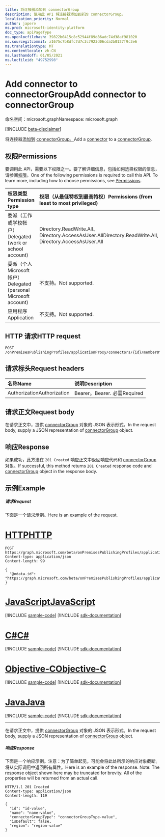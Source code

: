 ```yaml
---
title: 将连接器添加到 connectorGroup
description: 使用此 API 将连接器添加到新的 connectorGroup。
localization_priority: Normal
author: japere
ms.prod: microsoft-identity-platform
doc_type: apiPageType
ms.openlocfilehash: 39822b0415c8c52944f89d86adc74d38af981020
ms.sourcegitcommit: a1675c7b8dfc7d7c3c7923d06cda2b0127f9c3e6
ms.translationtype: MT
ms.contentlocale: zh-CN
ms.lasthandoff: 01/05/2021
ms.locfileid: "49752998"
---
```

# <a name="add-connector-to-connectorgroup"></a><span data-ttu-id="2769b-103">Add connector to connectorGroup</span><span class="sxs-lookup"><span data-stu-id="2769b-103">Add connector to connectorGroup</span></span>

<span data-ttu-id="2769b-104">命名空间：microsoft.graph</span><span class="sxs-lookup"><span data-stu-id="2769b-104">Namespace: microsoft.graph</span></span>

[!INCLUDE [beta-disclaimer](../../includes/beta-disclaimer.md)]

<span data-ttu-id="2769b-105">将连接器[添加到](../resources/connector.md) [connectorGroup。](../resources/connectorgroup.md)</span><span class="sxs-lookup"><span data-stu-id="2769b-105">Add a [connector](../resources/connector.md)  to a [connectorGroup](../resources/connectorgroup.md).</span></span>
## <a name="permissions"></a><span data-ttu-id="2769b-106">权限</span><span class="sxs-lookup"><span data-stu-id="2769b-106">Permissions</span></span>
<span data-ttu-id="2769b-p101">要调用此 API，需要以下权限之一。要了解详细信息，包括如何选择权限的信息，请参阅[权限](/graph/permissions-reference)。</span><span class="sxs-lookup"><span data-stu-id="2769b-p101">One of the following permissions is required to call this API. To learn more, including how to choose permissions, see [Permissions](/graph/permissions-reference).</span></span>

|<span data-ttu-id="2769b-109">权限类型</span><span class="sxs-lookup"><span data-stu-id="2769b-109">Permission type</span></span>      | <span data-ttu-id="2769b-110">权限（从最低特权到最高特权）</span><span class="sxs-lookup"><span data-stu-id="2769b-110">Permissions (from least to most privileged)</span></span>              |
|:--------------------|:---------------------------------------------------------|
|<span data-ttu-id="2769b-111">委派（工作或学校帐户）</span><span class="sxs-lookup"><span data-stu-id="2769b-111">Delegated (work or school account)</span></span> | <span data-ttu-id="2769b-112">Directory.ReadWrite.All、Directory.AccessAsUser.All</span><span class="sxs-lookup"><span data-stu-id="2769b-112">Directory.ReadWrite.All, Directory.AccessAsUser.All</span></span>    |
|<span data-ttu-id="2769b-113">委派（个人 Microsoft 帐户）</span><span class="sxs-lookup"><span data-stu-id="2769b-113">Delegated (personal Microsoft account)</span></span> | <span data-ttu-id="2769b-114">不支持。</span><span class="sxs-lookup"><span data-stu-id="2769b-114">Not supported.</span></span>    |
|<span data-ttu-id="2769b-115">应用程序</span><span class="sxs-lookup"><span data-stu-id="2769b-115">Application</span></span> | <span data-ttu-id="2769b-116">不支持。</span><span class="sxs-lookup"><span data-stu-id="2769b-116">Not supported.</span></span>  |

## <a name="http-request"></a><span data-ttu-id="2769b-117">HTTP 请求</span><span class="sxs-lookup"><span data-stu-id="2769b-117">HTTP request</span></span>
<!-- { "blockType": "ignored" } -->
```http
POST /onPremisesPublishingProfiles/applicationProxy/connectors/{id}/memberOf/$ref

```
## <a name="request-headers"></a><span data-ttu-id="2769b-118">请求标头</span><span class="sxs-lookup"><span data-stu-id="2769b-118">Request headers</span></span>
| <span data-ttu-id="2769b-119">名称</span><span class="sxs-lookup"><span data-stu-id="2769b-119">Name</span></span>       | <span data-ttu-id="2769b-120">说明</span><span class="sxs-lookup"><span data-stu-id="2769b-120">Description</span></span>|
|:---------------|:----------|
| <span data-ttu-id="2769b-121">Authorization</span><span class="sxs-lookup"><span data-stu-id="2769b-121">Authorization</span></span>  | <span data-ttu-id="2769b-122">Bearer。</span><span class="sxs-lookup"><span data-stu-id="2769b-122">Bearer.</span></span> <span data-ttu-id="2769b-123">必需</span><span class="sxs-lookup"><span data-stu-id="2769b-123">Required</span></span>|

## <a name="request-body"></a><span data-ttu-id="2769b-124">请求正文</span><span class="sxs-lookup"><span data-stu-id="2769b-124">Request body</span></span>
<span data-ttu-id="2769b-125">在请求正文中，提供 [connectorGroup](../resources/connectorgroup.md) 对象的 JSON 表示形式。</span><span class="sxs-lookup"><span data-stu-id="2769b-125">In the request body, supply a JSON representation of [connectorGroup](../resources/connectorgroup.md) object.</span></span>

## <a name="response"></a><span data-ttu-id="2769b-126">响应</span><span class="sxs-lookup"><span data-stu-id="2769b-126">Response</span></span>

<span data-ttu-id="2769b-127">如果成功，此方法在 `201 Created` 响应正文中返回响应代码和 [connectorGroup](../resources/connectorgroup.md) 对象。</span><span class="sxs-lookup"><span data-stu-id="2769b-127">If successful, this method returns `201 Created` response code and [connectorGroup](../resources/connectorgroup.md) object in the response body.</span></span>

## <a name="example"></a><span data-ttu-id="2769b-128">示例</span><span class="sxs-lookup"><span data-stu-id="2769b-128">Example</span></span>
##### <a name="request"></a><span data-ttu-id="2769b-129">请求</span><span class="sxs-lookup"><span data-stu-id="2769b-129">Request</span></span>
<span data-ttu-id="2769b-130">下面是一个请求示例。</span><span class="sxs-lookup"><span data-stu-id="2769b-130">Here is an example of the request.</span></span>

# <a name="http"></a>[<span data-ttu-id="2769b-131">HTTP</span><span class="sxs-lookup"><span data-stu-id="2769b-131">HTTP</span></span>](#tab/http)
<!-- {
  "blockType": "request",
  "name": "create_connectorgroup_from_connector"
}-->
```http
POST https://graph.microsoft.com/beta/onPremisesPublishingProfiles/applicationProxy/connectors/{id}/memberOf/$ref
Content-type: application/json
Content-length: 99

{
  "@odata.id": "https://graph.microsoft.com/beta/onPremisesPublishingProfiles/applicationProxy/connectorGroups/{id}"
}
```
# <a name="javascript"></a>[<span data-ttu-id="2769b-132">JavaScript</span><span class="sxs-lookup"><span data-stu-id="2769b-132">JavaScript</span></span>](#tab/javascript)
[!INCLUDE [sample-code](../includes/snippets/javascript/create-connectorgroup-from-connector-javascript-snippets.md)]
[!INCLUDE [sdk-documentation](../includes/snippets/snippets-sdk-documentation-link.md)]

# <a name="c"></a>[<span data-ttu-id="2769b-133">C#</span><span class="sxs-lookup"><span data-stu-id="2769b-133">C#</span></span>](#tab/csharp)
[!INCLUDE [sample-code](../includes/snippets/csharp/create-connectorgroup-from-connector-csharp-snippets.md)]
[!INCLUDE [sdk-documentation](../includes/snippets/snippets-sdk-documentation-link.md)]

# <a name="objective-c"></a>[<span data-ttu-id="2769b-134">Objective-C</span><span class="sxs-lookup"><span data-stu-id="2769b-134">Objective-C</span></span>](#tab/objc)
[!INCLUDE [sample-code](../includes/snippets/objc/create-connectorgroup-from-connector-objc-snippets.md)]
[!INCLUDE [sdk-documentation](../includes/snippets/snippets-sdk-documentation-link.md)]

# <a name="java"></a>[<span data-ttu-id="2769b-135">Java</span><span class="sxs-lookup"><span data-stu-id="2769b-135">Java</span></span>](#tab/java)
[!INCLUDE [sample-code](../includes/snippets/java/create-connectorgroup-from-connector-java-snippets.md)]
[!INCLUDE [sdk-documentation](../includes/snippets/snippets-sdk-documentation-link.md)]

---

<span data-ttu-id="2769b-136">在请求正文中，提供 [connectorGroup](../resources/connectorgroup.md) 对象的 JSON 表示形式。</span><span class="sxs-lookup"><span data-stu-id="2769b-136">In the request body, supply a JSON representation of [connectorGroup](../resources/connectorgroup.md) object.</span></span>
##### <a name="response"></a><span data-ttu-id="2769b-137">响应</span><span class="sxs-lookup"><span data-stu-id="2769b-137">Response</span></span>
<span data-ttu-id="2769b-p103">下面是一个响应示例。注意：为了简单起见，可能会将此处所示的响应对象截断。将从实际调用中返回所有属性。</span><span class="sxs-lookup"><span data-stu-id="2769b-p103">Here is an example of the response. Note: The response object shown here may be truncated for brevity. All of the properties will be returned from an actual call.</span></span>
<!-- {
  "blockType": "response",
  "truncated": true,
  "@odata.type": "microsoft.graph.connectorGroup"
} -->
```http
HTTP/1.1 201 Created
Content-type: application/json
Content-length: 119

{
  "id": "id-value",
  "name": "name-value",
  "connectorGroupType": "connectorGroupType-value",
  "isDefault": false,
  "region": "region-value"
}
```

<!-- uuid: 8fcb5dbc-d5aa-4681-8e31-b001d5168d79
2015-10-25 14:57:30 UTC -->
<!--
{
  "type": "#page.annotation",
  "description": "Create connectorGroup",
  "keywords": "",
  "section": "documentation",
  "tocPath": "",
  "suppressions": []
}
-->


